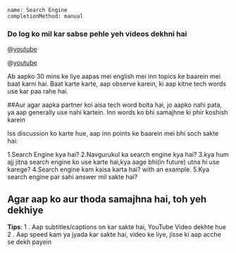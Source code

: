 ```ngMeta
name: Search Engine
completionMethod: manual
```
### Do log ko mil kar sabse pehle yeh videos dekhni hai

@[youtube](F5UGxRT6UNQ)


@[youtube](Itn7VqAsCEY)


Ab aapko 30 mins ke liye aapas mei english mei inn topics ke baarein mei baat karni hai.
Baat karte karte, aap observe karein, ki aap kitne tech words use kar paa rahe hai.

##Aur agar aapka partner koi aisa tech word bolta hai, jo aapko nahi pata, ya aap generally use nahi kartein. Inn words ko bhi samajhne ki phir koshish karein

Iss discussion ko karte hue, aap inn points ke baarein mei bhi soch sakte hai:

1.Search Engine kya hai?
2.Navgurukul ka search engine kya hai?
3.kya hum ajj jitna search engine ko use karte hai,kya aage bhi(in future) utna hi use karege?
4.Search engine kam kaisa karta hai? with an example.
5.Kya search engine par sahi answer mil sakte hai?


## Agar aap ko aur thoda samajhna hai, toh yeh dekhiye

**Tips**:
1 . Aap subtitles/captions on kar sakte hai, YouTube Video dekhte hue
2 . Aap speed kam ya jyada kar sakte hai, video ke liye, jisse ki aap acche se dekh payein

